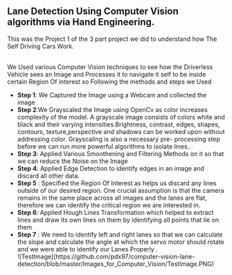 ## Lane Detection Using Computer Vision algorithms via Hand Engineering. 
<p>This was the Project 1 of the 3 part project we did to understand how The Self Driving Cars Work. </p>
<br>
We Used various Computer Vision techniques to see how the Driverless Vehicle sees an Image and Processes it to navigate it self to be inside certain Region Of interest so Following the methods and steps  we Used </br>
<ul>
  <li><b>Step 1</b>: We Captured the Image using a Webcam  and  collected the image</li>
  <li><b>Step 2</b>:We Grayscaled  the Image using OpenCv as color increases complexity of the model. A grayscale image consists of colors white and black and their varying intensities.Brightness, contrast, edges, shapes, contours, texture,perspective and shadows can be worked upon without addressing color. Grayscaling is also a necessary pre-
processing step before we can run more powerful algorithms to isolate lines.. </li>
  <li><b>Step 3</b>: Applied Various Smoothening and Filtering Methods on it so that we can reduce the Noise on the Image </li>
  <li><b>Step 4</b>: Applied Edge Detection to identify edges in an image and discard all other data. </li>
  <li><b>Step 5</b> : Specified the Region Of Interest as helps us discard any lines outside of our desired region. One crucial assumption is that the camera remains in the same place across all images and the lanes are flat, therefore we can identify the critical region we are interested in.</li>
  <li><b>Step 6</b>: Applied Hough Lines Transformation which helped to extract lines and draw its own lines on them by identifying all points that lie on them </li>
  <li><b>Step 7</b> : We need to identify left and right lanes so that we can calculate the slope and calculate the angle at which the servo motor should rotate and we were able to identify our Lanes Properly .</li>
  ![TestImage](https://github.com/pdx97/computer-vision-lane-detection/blob/master/Images_for_Computer_Vision/TestImage.PNG)
  
  

